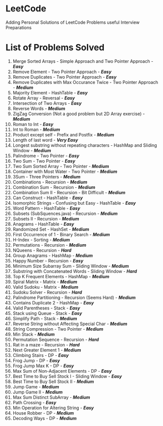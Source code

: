# LeetCode
Adding Personal Solutions of LeetCode Problems useful Interview Preparations

# List of Problems Solved
1. Merge Sorted Arrays - Simple Approach and Two Pointer Approach - _**Easy**_
2. Remove Element - Two Pointer Approach - _**Easy**_
3. Remove Duplicates - Two Pointer Approach - _**Easy**_
4. Remove Duplicates with Max Occurance Twice - Two Pointer Approach - _**Medium**_
5. Majority Element - HashTable - _**Easy**_
6. Rotate Array - Reversal - _**Easy**_
7. Intersection of Two Arrays - _**Easy**_
8. Reverse Words - _**Medium**_
9. ZigZag Conversion (Not a good problem but 2D Array exercise) - _**Medium**_
10. Roman to Int - _**Easy**_
11. Int to Roman - _**Medium**_
12. Product except self - Prefix and Postfix - _**Medium**_
13. Length of last word - _**Very Easy**_
14. Longest substring without repeating characters - HashMap and Sliding Window - _**Medium**_
15. Palindrome - Two Pointer - _**Easy**_
16. Two Sum - Two Pointer - _**Easy**_
17. Two Sum Sorted Array - Two Pointer - _**Medium**_
18. Container with Most Water - Two Pointer - _**Medium**_
19. 3Sum - Three Pointers - _**Medium**_
20. Combinations - Recursion - _**Medium**_
21. Combination Sum - Recursion - _**Medium**_
22. Combination Sum II - Recursion - Bit Difficult - _**Medium**_
23. Can Construct - HashTable - _**Easy**_
24. Isomorphic Strings - Confusing but Easy - HashTable - _**Easy**_
25. Word Pattern - HashTable - _**Easy**_
26. Subsets (SubSquences.java) - Recursion - _**Medium**_
27. Subsets II - Recursion - _**Medium**_
28. Anagrams - HashTable - _**Easy**_
29. Randomized Set - HashSet - _**Medium**_
30. First Occurrence of 1 - Binary Search - _**Medium**_
31. H-Index - Sorting - _**Medium**_
32. Permutations - Recursion - _**Medium**_
33. NQueens - Recursion - _**Hard**_
34. Group Anagrams - HashMap - _**Medium**_
35. Happy Number - Recursion - _**Easy**_
36. Minimum Size Subarray Sum - Sliding Window - _**Medium**_
37. Substring with Concatenated Words - Sliding Window - _**Hard**_
38. Top K Frequent Elements - HashMap -  _**Medium**_
39. Spiral Matrix - Matrix - _**Medium**_
40. Valid Sudoku - Matrix - _**Medium**_
41. Sudoku Solver - Recursion - _**Hard**_
42. Palindrome Partitioning - Recursion (Seems Hard) - _**Medium**_
43. Contains Duplicate 2 - HashMap - _**Easy**_
44. Valid Parentheses - Stack - _**Easy**_
45. Stack using Queue - Stack - _**Easy**_
46. Simplify Path - Stack - _**Medium**_
47. Reverse String without Affecting Special Char - _**Medium**_
48. String Compression - Two Pointer - _**Medium**_
49. Min Stack - _**Medium**_
50. Permutation Sequence - Recursion - _**Hard**_
51. Rat in a maze - Recursion - _**Hard**_
52. Next Greater Element 1 - _**Medium**_
53. Climbing Stairs - DP - _**Easy**_
54. Frog Jump - DP - _**Easy**_
55. Frog Jump Max K - DP - _**Easy**_
56. Max Sum of Non-Adjacent Elements - DP - _**Easy**_
57. Best Time to Buy Sell Stock I - Sliding Window - _**Easy**_
58. Best Time to Buy Sell Stock II - _**Medium**_
59. Jump Game - _**Medium**_
60. Jump Game II - _**Medium**_
61. Max Sum Distinct SubArray - _**Medium**_
62. Path Crossing - _**Easy**_
63. Min Operation for Altering String - _**Easy**_
64. House Robber - DP - _**Medium**_
65. Decoding Ways - DP - _**Medium**_